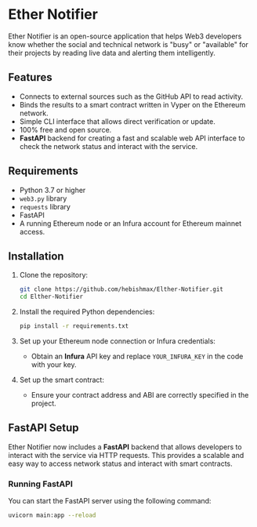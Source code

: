 # Ether Notifier
Ether Notifier is an open-source application that helps Web3 developers know whether the social and technical network is "busy" or "available" for their projects by reading live data and alerting them intelligently.

## Features
- Connects to external sources such as the GitHub API to read activity.
- Binds the results to a smart contract written in Vyper on the Ethereum network.
- Simple CLI interface that allows direct verification or update.
- 100% free and open source.
- **FastAPI** backend for creating a fast and scalable web API interface to check the network status and interact with the service.
  
## Requirements
- Python 3.7 or higher
- `web3.py` library
- `requests` library
- FastAPI
- A running Ethereum node or an Infura account for Ethereum mainnet access.

## Installation
1. Clone the repository:
    ```bash
    git clone https://github.com/hebishmax/Elther-Notifier.git
    cd Elther-Notifier
    ```

2. Install the required Python dependencies:
    ```bash
    pip install -r requirements.txt
    ```

3. Set up your Ethereum node connection or Infura credentials:
    - Obtain an **Infura** API key and replace `YOUR_INFURA_KEY` in the code with your key.

4. Set up the smart contract:
    - Ensure your contract address and ABI are correctly specified in the project.

## FastAPI Setup
Ether Notifier now includes a **FastAPI** backend that allows developers to interact with the service via HTTP requests. This provides a scalable and easy way to access network status and interact with smart contracts.

### Running FastAPI
You can start the FastAPI server using the following command:

```bash
uvicorn main:app --reload
